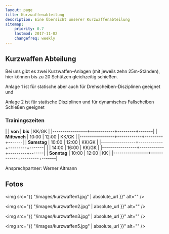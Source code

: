 ```yaml
---
layout: page
title: Kurzwaffenabteilung
description: Eine Übersicht unserer Kurzwaffenabteilung
sitemap:
    priority: 0.7
    lastmod: 2017-11-02
    changefreq: weekly
---
```


## Kurzwaffen Abteilung

Bei uns gibt es zwei Kurzwaffen-Anlagen (mit jeweils zehn 25m-Ständen), hier können bis zu 20 Schützen gleichzeitig schießen.

Anlage 1 ist für statische aber auch für Drehscheiben-Disziplinen geeignet und

Anlage 2 ist für statische Disziplinen und für dynamisches Fallscheiben Schießen geeignet

### Trainingszeiten

|                 |   **von**  | **bis** | KK/GK |
|-----------------+------------+---------+-------|
| **Mittwoch**    |    10:00   |  12:00  | KK/GK |
|-----------------+------------+---------+-------|
| **Samstag**     |    10:00   |  12:00  | KK/GK |
|-----------------+------------+---------+-------|
|                 |    14:00   |  16:00  | KK/GK |
|-----------------+------------+---------+-------|
| **Sonntag**     |    10:00   |  12:00  | KK    |
|-----------------+------------+---------+-------|

Ansprechpartner: Werner Altmann

<h2 id="fotos">Fotos</h2>

<span class="image fit"><img src="{{ "/images/kurzwaffen1.jpg" | absolute_url }}" alt="" /></span>

<span class="image fit"><img src="{{ "/images/kurzwaffen2.jpg" | absolute_url }}" alt="" /></span>

<span class="image fit"><img src="{{ "/images/kurzwaffen3.jpg" | absolute_url }}" alt="" /></span>

<span class="image fit"><img src="{{ "/images/kurzwaffen5.jpg" | absolute_url }}" alt="" /></span>
